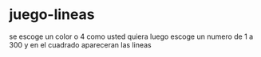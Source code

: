 # juego-lineas
se escoge un color o 4 como usted quiera luego escoge un numero de 1 a 300 y en el cuadrado apareceran las lineas 
